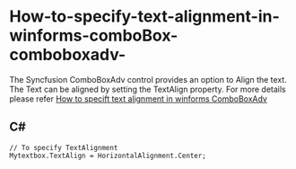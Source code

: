 # How-to-specify-text-alignment-in-winforms-comboBox-comboboxadv-
The Syncfusion ComboBoxAdv control provides an option to Align the text. The Text can be aligned by setting the TextAlign property. For more details please refer [How to specift text alignment in winforms ComboBoxAdv](https://www.syncfusion.com/kb/3342/how-to-specify-text-alignment-in-winforms-comboboxadv)

## C#
    // To specify TextAlignment
    Mytextbox.TextAlign = HorizontalAlignment.Center;

